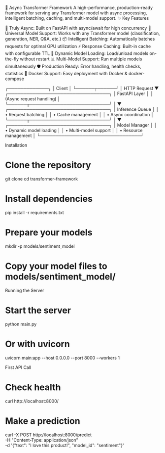 🚀 Async Transformer Framework
A high-performance, production-ready framework for serving any Transformer model with async processing, intelligent batching, caching, and multi-model support.
✨ Key Features

🔄 Truly Async: Built on FastAPI with async/await for high concurrency
🎯 Universal Model Support: Works with any Transformer model (classification, generation, NER, Q&A, etc.)
📦 Intelligent Batching: Automatically batches requests for optimal GPU utilization
⚡ Response Caching: Built-in cache with configurable TTL
🔌 Dynamic Model Loading: Load/unload models on-the-fly without restart
📊 Multi-Model Support: Run multiple models simultaneously
🛡️ Production Ready: Error handling, health checks, statistics
🐳 Docker Support: Easy deployment with Docker & docker-compose

┌─────────────┐
│   Client    │
└──────┬──────┘
       │ HTTP Request
       ▼
┌─────────────────────────────────┐
│        FastAPI Layer            │
│  (Async request handling)       │
└──────┬──────────────────────────┘
       │
       ▼
┌─────────────────────────────────┐
│     Inference Queue             │
│  • Request batching             │
│  • Cache management             │
│  • Async coordination           │
└──────┬──────────────────────────┘
       │
       ▼
┌─────────────────────────────────┐
│     Model Manager               │
│  • Dynamic model loading        │
│  • Multi-model support          │
│  • Resource management          │
└─────────────────────────────────┘

Installation
# Clone the repository
git clone <your-repo>
cd transformer-framework

# Install dependencies
pip install -r requirements.txt

# Prepare your models
mkdir -p models/sentiment_model
# Copy your model files to models/sentiment_model/

Running the Server
# Start the server
python main.py

# Or with uvicorn
uvicorn main:app --host 0.0.0.0 --port 8000 --workers 1

First API Call

# Check health
curl http://localhost:8000/

# Make a prediction
curl -X POST http://localhost:8000/predict \
  -H "Content-Type: application/json" \
  -d '{"text": "I love this product!", "model_id": "sentiment"}'
